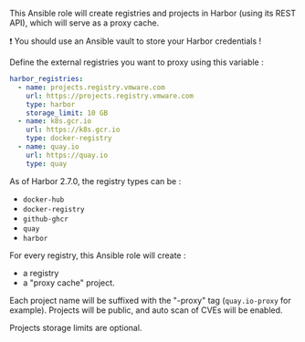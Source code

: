 This Ansible role will create registries and projects in Harbor (using its REST API), which will serve as a proxy cache.

:exclamation: You should use an Ansible vault to store your Harbor credentials !

Define the external registries you want to proxy using this variable :

```yaml
harbor_registries:
  - name: projects.registry.vmware.com
    url: https://projects.registry.vmware.com
    type: harbor
    storage_limit: 10 GB
  - name: k8s.gcr.io
    url: https://k8s.gcr.io
    type: docker-registry
  - name: quay.io
    url: https://quay.io
    type: quay
```

As of Harbor 2.7.0, the registry types can be :
- `docker-hub`
- `docker-registry`
- `github-ghcr`
- `quay`
- `harbor`

For every registry, this Ansible role will create :
- a registry
- a "proxy cache" project.

Each project name will be suffixed with the "-proxy" tag (`quay.io-proxy` for example).
Projects will be public, and auto scan of CVEs will be enabled.

Projects storage limits are optional.
